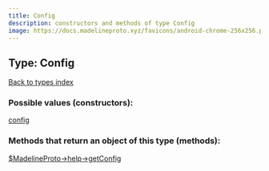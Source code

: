 ```yaml
---
title: Config
description: constructors and methods of type Config
image: https://docs.madelineproto.xyz/favicons/android-chrome-256x256.png
---
```

## Type: Config  
[Back to types index](index.md)



### Possible values (constructors):

[config](../constructors/config.md)  



### Methods that return an object of this type (methods):

[$MadelineProto->help->getConfig](../methods/help_getConfig.md)  



